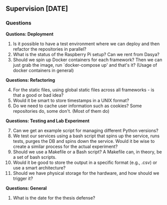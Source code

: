 ## Supervision [DATE]

### Questions

**Qustions: Deployment**
1. Is it possible to have a test environment where we can deploy and then refactor the repositories in parallel?
2. What is the status of the Raspberry Pi setup? Can we rent from Dasya?
3. Should we spin up Docker containers for each framework? Then we can just grab the image, run `docker-compose up' and that's it? (Usage of docker containers in general)


**Questions: Refactoring**

4. For the static files, using global static files across all frameworks - is that a good or bad idea?
5. Would it be smart to store timestamps in a UNIX format?
6. Do we need to cache user information such as cookies? Some repositories do, some don't. (Most of them do)

**Questions: Testing and Lab Experiment**

7. Can we get an example script for managing different Python versions?
8. We test our services using a bash script that spins up the service, runs tests, purges the DB and spins down the service. Would it be wise to create a similar process for the actual experiment?
9. Should we use a Makefile or a Bash script? A Makefile can, in theory, be a set of bash scripts.
10. Would it be good to store the output in a specific format (e.g., .csv) or use a smart architecture?
11. Should we have physical storage for the hardware, and how should we trigger it?

**Questions: General**

1.  What is the date for the thesis defense?

